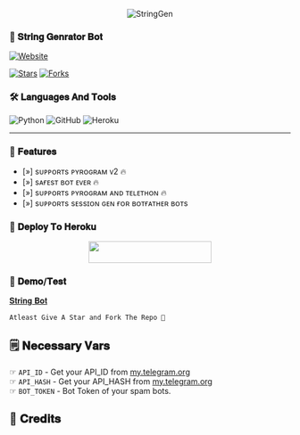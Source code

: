 <p align="center">
  <img src="https://te.legra.ph/file/0c13eb00aaba21dd2f541.jpg" alt="StringGen">
</p>

### 🥵 𝐒𝐭𝐫𝐢𝐧𝐠 𝐆𝐞𝐧𝐫𝐚𝐭𝐨𝐫 𝐁𝐨𝐭
  <a href="https://github.com/AnonymousR1025"><img alt="Website" src="https://img.shields.io/badge/𝐈 𝐙 𝐔 𝐌 𝐈-blue"></a>
 
[![Stars](https://img.shields.io/github/stars/AnonymousR1025/StringGenBot?style=social)](https://github.com/AnonymousR1025/StringGenBot/stargazers)
  [![Forks](https://img.shields.io/github/forks/AnonymousR1025/StringGenBot?style=social)](https://github.com/AnonymousR1025/StringGenBot/fork)

### 🛠️ 𝐋𝐚𝐧𝐠𝐮𝐚𝐠𝐞𝐬 𝐀𝐧𝐝 𝐓𝐨𝐨𝐥𝐬

  ![Python](https://img.shields.io/badge/Python-3776AB?style=for-the-badge&logo=python&logoColor=white)
  ![GitHub](https://img.shields.io/badge/GitHub-100000?style=for-the-badge&logo=github&logoColor=white)
  ![Heroku](https://img.shields.io/badge/Heroku-430098?style=for-the-badge&logo=heroku&logoColor=white)

----
 
### 🤤 𝐅𝐞𝐚𝐭𝐮𝐫𝐞𝐬

- [»] sᴜᴩᴩᴏʀᴛs ᴩʏʀᴏɢʀᴀᴍ ᴠ2 🔥
- [»] sᴀғᴇsᴛ ʙᴏᴛ ᴇᴠᴇʀ 🔥
- [»] sᴜᴩᴩᴏʀᴛs ᴩʏʀᴏɢʀᴀᴍ ᴀɴᴅ ᴛᴇʟᴇᴛʜᴏɴ 🔥
- [»] sᴜᴩᴩᴏʀᴛs sᴇssɪᴏɴ ɢᴇɴ ғᴏʀ ʙᴏᴛғᴀᴛʜᴇʀ ʙᴏᴛs

### 🚀  𝐃𝐞𝐩𝐥𝐨𝐲 𝐓𝐨 𝐇𝐞𝐫𝐨𝐤𝐮
  
  <p align="center"><a href="https://heroku.com/deploy?template=https://github.com/AnonymousR1025/StringGenBot"> <img src="https://img.shields.io/badge/Deploy%20To%20Heroku-black?style=for-the-badge&logo=heroku" width="220" height="38.45"/></a></p>



### 🤖 𝐃𝐞𝐦𝐨/𝐓𝐞𝐬𝐭
  
  [𝐒𝐭𝐫𝐢𝐧𝐠 𝐁𝐨𝐭](https://telegram.me/IzumiTestBott)

```
Atleast Give A Star and Fork The Repo 🖤
```

## 🗒️ 𝐍𝐞𝐜𝐞𝐬𝐬𝐚𝐫𝐲 𝐕𝐚𝐫𝐬

☞ `API_ID` - Get your API_ID from [my.telegram.org](https://my.telegram.org/apps)<br>
☞ `API_HASH` - Get your API_HASH from [my.telegram.org](https://my.telegram.org/apps)<br>
☞ `BOT_TOKEN` - Bot Token of your spam bots.<br>


## 💖 𝐂𝐫𝐞𝐝𝐢𝐭𝐬
